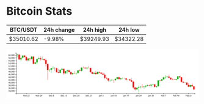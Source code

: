 # Bitcoin Stats

BTC/USDT|24h change|24h high|24h low|
|---|---|---|---|
|$35010.62|-9.98%|$39249.93|$34322.28|

<img src="./chart.svg">
